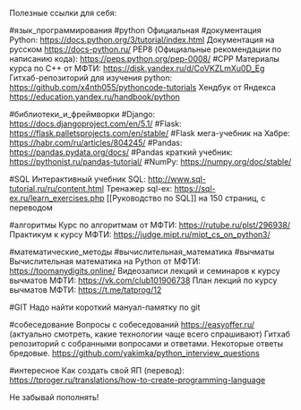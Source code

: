 Полезные ссылки для себя:

#язык_программирования
#python
Официальная #документация Python: https://docs.python.org/3/tutorial/index.html
Документация на русском https://docs-python.ru/
PEP8 (Официальные рекомендации по написанию кода): https://peps.python.org/pep-0008/
#CPP
Материалы курса по C++ от МФТИ: https://disk.yandex.ru/d/CoVKZLmXu0D_Eg
Гитхаб-репозиторий для изучения python: https://github.com/x4nth055/pythoncode-tutorials
Хендбук от Яндекса https://education.yandex.ru/handbook/python

#библиотеки_и_фреймворки
#Django: https://docs.djangoproject.com/en/5.1/
#Flask: https://flask.palletsprojects.com/en/stable/
#Flask мега-учебник на Хабре: https://habr.com/ru/articles/804245/
#Pandas: https://pandas.pydata.org/docs/
#Pandas краткий учебник: https://pythonist.ru/pandas-tutorial/
#NumPy: https://numpy.org/doc/stable/

#SQL
Интерактивный учебник SQL: http://www.sql-tutorial.ru/ru/content.html
Тренажер sql-ex: https://sql-ex.ru/learn_exercises.php 
[[Руководство по SQL]] на 150 страниц, с переводом

#алгоритмы
Курс по алгоритмам от МФТИ: https://rutube.ru/plst/296938/ 
Практикум к курсу МФТИ: https://judge.mipt.ru/mipt_cs_on_python3/

#математические_методы #вычислительная_математика #вычматы
Вычислительная математика на Python от МФТИ: https://toomanydigits.online/
Видеозаписи лекций и семинаров к курсу вычматов МФТИ: https://vk.com/club101906738
План лекций по курсу вычматов МФТИ: https://t.me/tatprog/12

#GIT
Надо найти короткий мануал-памятку по git

#собеседование
Вопросы с собеседований https://easyoffer.ru/ (актуально смотреть, какие технологии чаще всего спрашивают)
Гитхаб репозиторий с собранными вопросами и ответами. Некоторые ответы бредовые. https://github.com/yakimka/python_interview_questions


#интересное
Как создать свой ЯП (перевод): https://tproger.ru/translations/how-to-create-programming-language

Не забывай пополнять!

